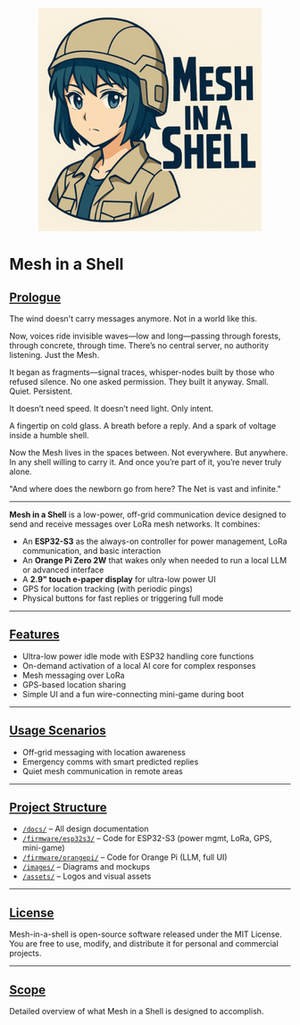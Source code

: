 <p align="center">
  <img src="assets/mesh-in-a-shell-logo.jpg" alt="Mesh in a Shell Logo" width="400">
</p>

# Mesh in a Shell

## [Prologue](#Prologue)
The wind doesn't carry messages anymore.
Not in a world like this.

Now, voices ride invisible waves—low and long—passing through forests, through concrete, through time.
There’s no central server, no authority listening.
Just the Mesh.

It began as fragments—signal traces, whisper-nodes built by those who refused silence.
No one asked permission.
They built it anyway.
Small. Quiet. Persistent.

It doesn’t need speed.
It doesn’t need light.
Only intent.

A fingertip on cold glass.
A breath before a reply.
And a spark of voltage inside a humble shell.

Now the Mesh lives in the spaces between.
Not everywhere. But anywhere.
In any shell willing to carry it.
And once you’re part of it,
you’re never truly alone.

"And where does the newborn go from here?
The Net is vast and infinite."

---

**Mesh in a Shell** is a low-power, off-grid communication device designed to send and receive messages over LoRa mesh networks. It combines:

- An **ESP32-S3** as the always-on controller for power management, LoRa communication, and basic interaction
- An **Orange Pi Zero 2W** that wakes only when needed to run a local LLM or advanced interface
- A **2.9" touch e-paper display** for ultra-low power UI
- GPS for location tracking (with periodic pings)
- Physical buttons for fast replies or triggering full mode

---

## [Features](#features)

- Ultra-low power idle mode with ESP32 handling core functions
- On-demand activation of a local AI core for complex responses
- Mesh messaging over LoRa
- GPS-based location sharing
- Simple UI and a fun wire-connecting mini-game during boot

---

## [Usage Scenarios](#usage-scenarios)

- Off-grid messaging with location awareness
- Emergency comms with smart predicted replies
- Quiet mesh communication in remote areas

---

## [Project Structure](#project-structure)

- [`/docs/`](docs/) – All design documentation
- [`/firmware/esp32s3/`](firmware/esp32s3/) – Code for ESP32-S3 (power mgmt, LoRa, GPS, mini-game)
- [`/firmware/orangepi/`](firmware/orangepi/) – Code for Orange Pi (LLM, full UI)
- [`/images/`](images/) – Diagrams and mockups
- [`/assets/`](assets/) – Logos and visual assets

---

## [License](#license)

Mesh-in-a-shell is open-source software released under the MIT License. You are free to use, modify, and distribute it for personal and commercial projects.

---

## [Scope](docs/scope.md)

Detailed overview of what Mesh in a Shell is designed to accomplish.
